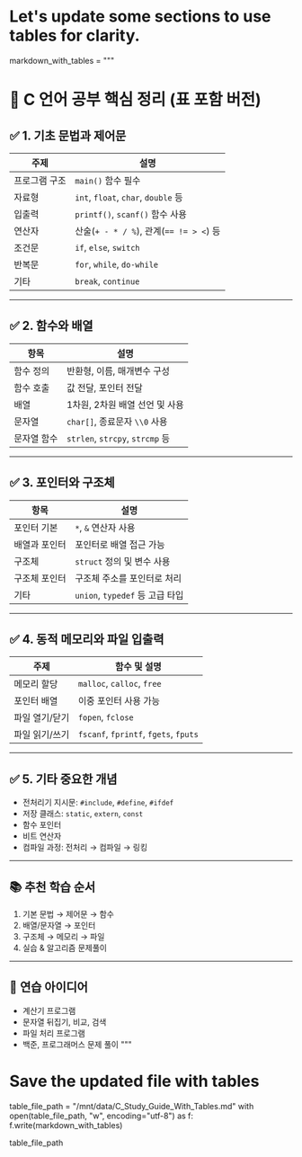 # Let's update some sections to use tables for clarity.

markdown_with_tables = """
# 📘 C 언어 공부 핵심 정리 (표 포함 버전)

## ✅ 1. 기초 문법과 제어문

| 주제       | 설명 |
|------------|------|
| 프로그램 구조 | `main()` 함수 필수 |
| 자료형     | `int`, `float`, `char`, `double` 등 |
| 입출력     | `printf()`, `scanf()` 함수 사용 |
| 연산자     | 산술(`+ - * / %`), 관계(`== != > <`) 등 |
| 조건문     | `if`, `else`, `switch` |
| 반복문     | `for`, `while`, `do-while` |
| 기타       | `break`, `continue` |

---

## ✅ 2. 함수와 배열

| 항목     | 설명 |
|----------|------|
| 함수 정의 | 반환형, 이름, 매개변수 구성 |
| 함수 호출 | 값 전달, 포인터 전달 |
| 배열     | 1차원, 2차원 배열 선언 및 사용 |
| 문자열   | `char[]`, 종료문자 `\\0` 사용 |
| 문자열 함수 | `strlen`, `strcpy`, `strcmp` 등 |

---

## ✅ 3. 포인터와 구조체

| 항목     | 설명 |
|----------|------|
| 포인터 기본 | `*`, `&` 연산자 사용 |
| 배열과 포인터 | 포인터로 배열 접근 가능 |
| 구조체   | `struct` 정의 및 변수 사용 |
| 구조체 포인터 | 구조체 주소를 포인터로 처리 |
| 기타     | `union`, `typedef` 등 고급 타입 |

---

## ✅ 4. 동적 메모리와 파일 입출력

| 주제       | 함수 및 설명 |
|------------|---------------|
| 메모리 할당 | `malloc`, `calloc`, `free` |
| 포인터 배열 | 이중 포인터 사용 가능 |
| 파일 열기/닫기 | `fopen`, `fclose` |
| 파일 읽기/쓰기 | `fscanf`, `fprintf`, `fgets`, `fputs` |

---

## ✅ 5. 기타 중요한 개념

- 전처리기 지시문: `#include`, `#define`, `#ifdef`
- 저장 클래스: `static`, `extern`, `const`
- 함수 포인터
- 비트 연산자
- 컴파일 과정: 전처리 → 컴파일 → 링킹

---

## 📚 추천 학습 순서
1. 기본 문법 → 제어문 → 함수
2. 배열/문자열 → 포인터
3. 구조체 → 메모리 → 파일
4. 실습 & 알고리즘 문제풀이

---

## 🔧 연습 아이디어
- 계산기 프로그램
- 문자열 뒤집기, 비교, 검색
- 파일 처리 프로그램
- 백준, 프로그래머스 문제 풀이
"""

# Save the updated file with tables
table_file_path = "/mnt/data/C_Study_Guide_With_Tables.md"
with open(table_file_path, "w", encoding="utf-8") as f:
    f.write(markdown_with_tables)

table_file_path

